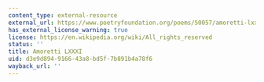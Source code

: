 ```yaml
---
content_type: external-resource
external_url: https://www.poetryfoundation.org/poems/50057/amoretti-lxxxi-fayre-is-my-love-when-her-fayre-golden-heares
has_external_license_warning: true
license: https://en.wikipedia.org/wiki/All_rights_reserved
status: ''
title: Amoretti LXXXI
uid: d3e9d894-9166-43a8-bd5f-7b891b4a78f6
wayback_url: ''
---
```

